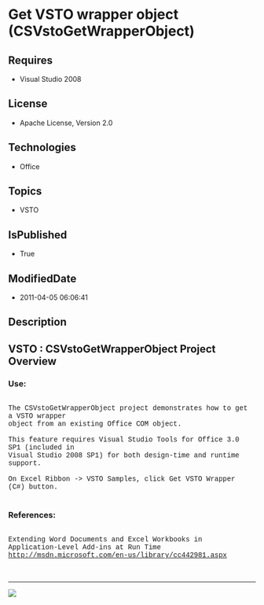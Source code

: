 # Get VSTO wrapper object (CSVstoGetWrapperObject)
## Requires
* Visual Studio 2008
## License
* Apache License, Version 2.0
## Technologies
* Office
## Topics
* VSTO
## IsPublished
* True
## ModifiedDate
* 2011-04-05 06:06:41
## Description

<p style="font-family:Courier New"></p>
<h2>VSTO : CSVstoGetWrapperObject Project Overview</h2>
<p style="font-family:Courier New"></p>
<h3>Use:</h3>
<p style="font-family:Courier New"><br>
The CSVstoGetWrapperObject project demonstrates how to get a VSTO wrapper<br>
object from an existing Office COM object.<br>
<br>
This feature requires Visual Studio Tools for Office 3.0 SP1 (included in <br>
Visual Studio 2008 SP1) for both design-time and runtime support.<br>
<br>
On Excel Ribbon -&gt; VSTO Samples, click Get VSTO Wrapper (C#) button.<br>
<br>
</p>
<h3>References:</h3>
<p style="font-family:Courier New"><br>
Extending Word Documents and Excel Workbooks in Application-Level Add-ins at Run Time<br>
<a target="_blank" href="http://msdn.microsoft.com/en-us/library/cc442981.aspx">http://msdn.microsoft.com/en-us/library/cc442981.aspx</a><br>
<br>
<br>
</p>
<hr>
<div><a href="http://go.microsoft.com/?linkid=9759640" style="margin-top:3px"><img src="http://bit.ly/onecodelogo">
</a></div>

